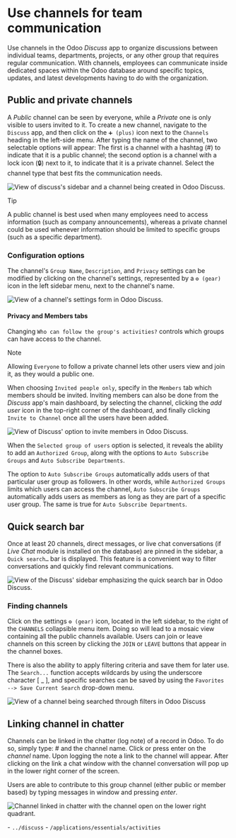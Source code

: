 # Use channels for team communication

Use channels in the Odoo *Discuss* app to organize discussions between
individual teams, departments, projects, or any other group that
requires regular communication. With channels, employees can communicate
inside dedicated spaces within the Odoo database around specific topics,
updates, and latest developments having to do with the organization.

## Public and private channels

A *Public* channel can be seen by everyone, while a *Private* one is
only visible to users invited to it. To create a new channel, navigate
to the `Discuss` app, and then click on the `➕ (plus)` icon next to the
`Channels` heading in the left-side menu. After typing the name of the
channel, two selectable options will appear: The first is a channel with
a hashtag (<span class="title-ref">\#</span>) to indicate that it is a
public channel; the second option is a channel with a lock icon
(<span class="title-ref">🔒</span>) next to it, to indicate that it is a
private channel. Select the channel type that best fits the
communication needs.

<img src="team_communication/public-private-channel.png"
class="align-center"
alt="View of discuss&#39;s sidebar and a channel being created in Odoo Discuss." />

> [!TIP]
> A public channel is best used when many employees need to access
> information (such as company announcements), whereas a private channel
> could be used whenever information should be limited to specific
> groups (such as a specific department).

### Configuration options

The channel's `Group Name`, `Description`, and `Privacy` settings can be
modified by clicking on the channel's settings, represented by a
`⚙️ (gear)` icon in the left sidebar menu, next to the channel's name.

<img src="team_communication/channel-settings.png" class="align-center"
alt="View of a channel&#39;s settings form in Odoo Discuss." />

#### Privacy and Members tabs

Changing `Who can follow the group's activities?` controls which groups
can have access to the channel.

> [!NOTE]
> Allowing `Everyone` to follow a private channel lets other users view
> and join it, as they would a public one.

When choosing `Invited people only`, specify in the `Members` tab which
members should be invited. Inviting members can also be done from the
*Discuss* app's main dashboard, by selecting the channel, clicking the
*add user* icon in the top-right corner of the dashboard, and finally
clicking `Invite to Channel` once all the users have been added.

<img src="team_communication/invite-channel.png" class="align-center"
alt="View of Discuss&#39; option to invite members in Odoo Discuss." />

When the `Selected group of users` option is selected, it reveals the
ability to add an `Authorized Group`, along with the options to
`Auto Subscribe Groups` and `Auto Subscribe Departments`.

The option to `Auto Subscribe Groups` automatically adds users of that
particular user group as followers. In other words, while
`Authorized Groups` limits which users can access the channel,
`Auto Subscribe Groups` automatically adds users as members as long as
they are part of a specific user group. The same is true for
`Auto Subscribe Departments`.

## Quick search bar

Once at least 20 channels, direct messages, or live chat conversations
(if *Live Chat* module is installed on the database) are pinned in the
sidebar, a `Quick search…` bar is displayed. This feature is a
convenient way to filter conversations and quickly find relevant
communications.

<img src="team_communication/quick-search.png" class="align-center"
alt="View of the Discuss&#39; sidebar emphasizing the quick search bar in Odoo Discuss." />

### Finding channels

Click on the settings `⚙️ (gear)` icon, located in the left sidebar, to
the right of the `CHANNELS` collapsible menu item. Doing so will lead to
a mosaic view containing all the public channels available. Users can
join or leave channels on this screen by clicking the `JOIN` or `LEAVE`
buttons that appear in the channel boxes.

There is also the ability to apply filtering criteria and save them for
later use. The `Search...` function accepts wildcards by using the
underscore character \[ <span class="title-ref">\_</span> \], and
specific searches can be saved by using the
`Favorites --> Save Current Search` drop-down menu.

<img src="team_communication/filter.png" class="align-center"
alt="View of a channel being searched through filters in Odoo Discuss" />

## Linking channel in chatter

Channels can be linked in the chatter (log note) of a record in Odoo. To
do so, simply type: <span class="title-ref">\#</span> and the channel
name. Click or press enter on the *channel* name. Upon logging the note
a link to the channel will appear. After clicking on the link a chat
window with the channel conversation will pop up in the lower right
corner of the screen.

Users are able to contribute to this group channel (either public or
member based) by typing messages in window and pressing *enter*.

<img src="team_communication/chatter-channel.png" class="align-center"
alt="Channel linked in chatter with the channel open on the lower right quadrant." />

<div class="seealso">

\- `../discuss` - `/applications/essentials/activities`

</div>
